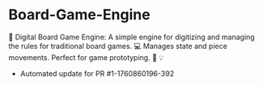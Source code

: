 # Board-Game-Engine
🎲 Digital Board Game Engine: A simple engine for digitizing and managing the rules for traditional board games. 💻 Manages state and piece movements. Perfect for game prototyping. 📜 💡


- Automated update for PR #1-1760860196-392